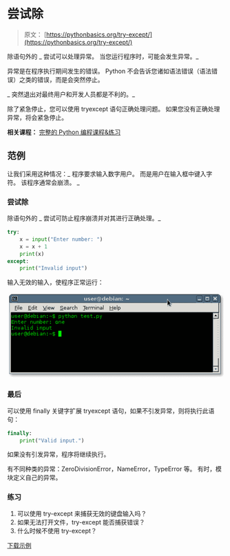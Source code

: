# 尝试除

> 原文： [https://pythonbasics.org/try-except/](https://pythonbasics.org/try-except/)

除语句外的 _ 尝试可以处理异常。 当您运行程序时，可能会发生异常。_

异常是在程序执行期间发生的错误。 Python 不会告诉您诸如语法错误（语法错误）之类的错误，而是会突然停止。

_ 突然退出对最终用户和开发人员都是不利的。_

除了紧急停止，您可以使用 tryexcept 语句正确处理问题。 如果您没有正确处理异常，将会紧急停止。

**相关课程：** [完整的 Python 编程课程&练习](https://gum.co/dcsp)

## 范例

让我们采用这种情况：_ 程序要求输入数字用户。 而是用户在输入框中键入字符。 该程序通常会崩溃。 _

### 尝试除

除语句外的 _ 尝试可防止程序崩溃并对其进行正确处理。_

```py
try:
    x = input("Enter number: ")
    x = x + 1
    print(x)
except:
    print("Invalid input")

```

输入无效的输入，使程序正常运行：

![try except](img/1a415ebe54db32e36ceace468b326629.jpg)

### 最后

可以使用 finally 关键字扩展 tryexcept 语句，如果不引发异常，则将执行此语句：

```py
finally:
    print("Valid input.")

```

如果没有引发异常，程序将继续执行。

有不同种类的异常：ZeroDivisionError，NameError，TypeError 等。 有时，模块定义自己的异常。

### 练习

1.  可以使用 try-except 来捕获无效的键盘输入吗？
2.  如果无法打开文件，try-except 能否捕获错误？
3.  什么时候不使用 try-except？

[下载示例](https://gum.co/dcsp)